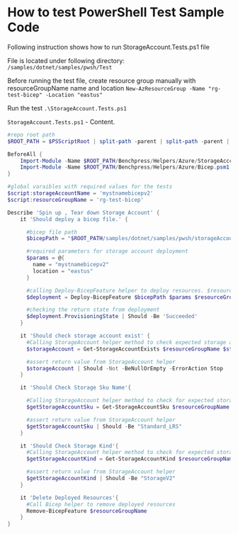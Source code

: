 # How to test PowerShell Test Sample Code

Following instruction shows how to run StorageAccount.Tests.ps1 file

File is located under following directory: `/samples/dotnet/samples/pwsh/Test`

Before running the test file, create resource group manually with resourceGroupName name and location
`New-AzResourceGroup -Name "rg-test-bicep" -Location "eastus"`

Run the test `.\StorageAccount.Tests.ps1`

`StorageAccount.Tests.ps1` - Content.

```powershell
#repo root path
$ROOT_PATH = $PSScriptRoot | split-path -parent | split-path -parent | split-path -parent | split-path -parent | split-path -parent

BeforeAll {
    Import-Module -Name $ROOT_PATH/Benchpress/Helpers/Azure/StorageAcccount.psm1
    Import-Module -Name $ROOT_PATH/Benchpress/Helpers/Azure/Bicep.psm1
}

#global varaibles with required values for the tests
$script:storageAccountName = 'mystnamebicepv2'
$script:resourceGroupName = 'rg-test-bicep'

Describe 'Spin up , Tear down Storage Account' {
    it 'Should deploy a bicep file.' {

      #bicep file path
      $bicepPath = "$ROOT_PATH/samples/dotnet/samples/pwsh/storageAccount.bicep"

      #required parameters for storage account deployment
      $params = @{
        name = "mystnamebicepv2"
        location = "eastus"
      }

      #calling Deploy-BicepFeature helper to deploy resources. $resourceGroupName is mandatory
      $deployment = Deploy-BicepFeature $bicepPath $params $resourceGroupName

      #checking the return state from deployment
      $deployment.ProvisioningState | Should -Be 'Succeeded'
    }

    it 'Should check storage account exist' {
      #Calling StorageAccount helper method to check expected storage account exist
      $storageAccount = Get-StorageAccountExists $resourceGroupName $storageAccountName

      #assert return value from StorageAccount helper
      $storageAccount | Should -Not -BeNullOrEmpty -ErrorAction Stop
    }

    it 'Should Check Storage Sku Name'{

      #Calling StorageAccount helper method to check for expected storage Sku
      $getStorageAccountSku = Get-StorageAccountSku $resourceGroupName $storageAccountName

      #assert return value from StorageAccount helper
      $getStorageAccountSku | Should -Be "Standard_LRS"
    }

    it 'Should Check Storage Kind'{
      #Calling StorageAccount helper method to check for expected storage Kind
      $getStorageAccountKind = Get-StorageAccountKind $resourceGroupName $storageAccountName

      #assert return value from StorageAccount helper
      $getStorageAccountKind | Should -Be "StorageV2"
    }

    it 'Delete Deployed Resources'{
      #Call Bicep helper to remove deployed resources
      Remove-BicepFeature $resourceGroupName
    }
}

```
